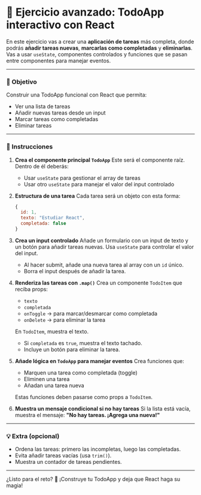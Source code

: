 # 🧠 Ejercicio avanzado: TodoApp interactivo con React

En este ejercicio vas a crear una **aplicación de tareas** más completa, donde podrás **añadir tareas nuevas**, **marcarlas como completadas** y **eliminarlas**. Vas a usar `useState`, componentes controlados y funciones que se pasan entre componentes para manejar eventos.

---

### 🎯 Objetivo

Construir una TodoApp funcional con React que permita:

* Ver una lista de tareas
* Añadir nuevas tareas desde un input
* Marcar tareas como completadas
* Eliminar tareas

---

### 📝 Instrucciones

1. **Crea el componente principal `TodoApp`**
   Este será el componente raíz. Dentro de él deberás:

   * Usar `useState` para gestionar el array de tareas
   * Usar otro `useState` para manejar el valor del input controlado

2. **Estructura de una tarea**
   Cada tarea será un objeto con esta forma:

   ```js
   {
     id: 1,
     texto: "Estudiar React",
     completada: false
   }
   ```

3. **Crea un input controlado**
   Añade un formulario con un input de texto y un botón para añadir tareas nuevas. Usa `useState` para controlar el valor del input.

   * Al hacer submit, añade una nueva tarea al array con un `id` único.
   * Borra el input después de añadir la tarea.

4. **Renderiza las tareas con `.map()`**
   Crea un componente `TodoItem` que reciba props:

   * `texto`
   * `completada`
   * `onToggle` → para marcar/desmarcar como completada
   * `onDelete` → para eliminar la tarea

   En `TodoItem`, muestra el texto.

   * Si `completada` es `true`, muestra el texto tachado.
   * Incluye un botón para eliminar la tarea.

5. **Añade lógica en `TodoApp` para manejar eventos**
   Crea funciones que:

   * Marquen una tarea como completada (toggle)
   * Eliminen una tarea
   * Añadan una tarea nueva

   Estas funciones deben pasarse como props a `TodoItem`.

6. **Muestra un mensaje condicional si no hay tareas**
   Si la lista está vacía, muestra el mensaje:
   **"No hay tareas. ¡Agrega una nueva!"**

---

### 💡 Extra (opcional)

* Ordena las tareas: primero las incompletas, luego las completadas.
* Evita añadir tareas vacías (usa `trim()`).
* Muestra un contador de tareas pendientes.

---

¿Listo para el reto? 💪
¡Construye tu TodoApp y deja que React haga su magia!
